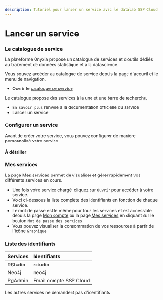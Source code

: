 ```yaml
---
description: Tutoriel pour lancer un service avec le datalab SSP Cloud.
---
```


# Lancer un service

### Le catalogue de service

La plateforme Onyxia propose un catalogue de services et d'outils dédiés au traitement de données statistique et à la datascience.

Vous pouvez accéder au catalogue de service depuis la page d'accueil et le menu de navigation.

* Ouvrir le [catalogue de service](https://datalab.sspcloud.fr/my-lab/catalogue/inseefrlab-helm-charts-datascience)

Le catalogue propose des services à la une et une barre de recherche.

* `En savoir plus` renvoie à la documentation officielle du service
* Lancer un service

### Configurer un service

Avant de créer votre service, vous pouvez configurer de manière  personnalisé votre service

#### À détailler

### Mes services

La page [Mes services](https://datalab.sspcloud.fr/my-service) permet de visualiser et gérer rapidement vos différents services en cours.

* Une fois votre service chargé, cliquez sur `Ouvrir` pour accéder à votre service.
* Voici ci-dessous la liste complète des identifiants en fonction de chaque service. 
* Le mot de passe est le même pour tous les services et est accessible depuis la page [Mon compte](https://datalab.sspcloud.fr/account) ou la page [Mes services](https://datalab.sspcloud.fr/my-service) en cliquant sur le bouton `Mot de passe des services`
* Vous pouvez visualiser la consommation de vos ressources à partir de l'icône `Graphique`

### Liste des identifiants

| Services | Identifiants |
| :--- | :--- |
| RStudio | rstudio |
| Neo4j | neo4j |
| PgAdmin | Email compte SSP Cloud |

Les autres services ne demandent pas d'identifiants

